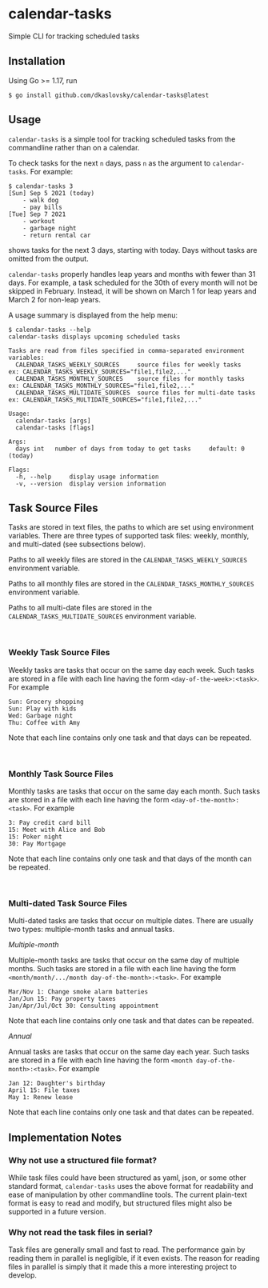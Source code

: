 # calendar-tasks
Simple CLI for tracking scheduled tasks

## Installation
Using Go >= 1.17, run
```
$ go install github.com/dkaslovsky/calendar-tasks@latest
```

## Usage
`calendar-tasks` is a simple tool for tracking scheduled tasks from the commandline rather than on a calendar.

To check tasks for the next `n` days, pass `n` as the argument to `calendar-tasks`.
For example:
```
$ calendar-tasks 3
[Sun] Sep 5 2021 (today)
    - walk dog
    - pay bills
[Tue] Sep 7 2021
    - workout
    - garbage night
    - return rental car
```
shows tasks for the next 3 days, starting with today.
Days without tasks are omitted from the output.

`calendar-tasks` properly handles leap years and months with fewer than 31 days.
For example, a task scheduled for the 30th of every month will not be skipped in February.
Instead, it will be shown on March 1 for leap years and March 2 for non-leap years.

A usage summary is displayed from the help menu:
```
$ calendar-tasks --help
calendar-tasks displays upcoming scheduled tasks

Tasks are read from files specified in comma-separated environment variables:
  CALENDAR_TASKS_WEEKLY_SOURCES 	source files for weekly tasks   	ex: CALENDAR_TASKS_WEEKLY_SOURCES="file1,file2,..."
  CALENDAR_TASKS_MONTHLY_SOURCES	source files for monthly tasks  	ex: CALENDAR_TASKS_MONTHLY_SOURCES="file1,file2,..."
  CALENDAR_TASKS_MULTIDATE_SOURCES	source files for multi-date tasks	ex: CALENDAR_TASKS_MULTIDATE_SOURCES="file1,file2,..."

Usage:
  calendar-tasks [args]
  calendar-tasks [flags]

Args:
  days int	 number of days from today to get tasks 	default: 0 (today)

Flags:
  -h, --help	 display usage information
  -v, --version	 display version information
```

## Task Source Files
Tasks are stored in text files, the paths to which are set using environment variables.
There are three types of supported task files: weekly, monthly, and multi-dated (see subsections below).

Paths to all weekly files are stored in the `CALENDAR_TASKS_WEEKLY_SOURCES` environment variable.

Paths to all monthly files are stored in the `CALENDAR_TASKS_MONTHLY_SOURCES` environment variable.

Paths to all multi-date files are stored in the `CALENDAR_TASKS_MULTIDATE_SOURCES` environment variable.

</br>

### Weekly Task Source Files
Weekly tasks are tasks that occur on the same day each week. Such tasks are stored in a file with each line having the form `<day-of-the-week>:<task>`. For example
```
Sun: Grocery shopping
Sun: Play with kids
Wed: Garbage night
Thu: Coffee with Amy
```
Note that each line contains only one task and that days can be repeated.

</br>

### Monthly Task Source Files
Monthly tasks are tasks that occur on the same day each month. Such tasks are stored in a file with each line having the form `<day-of-the-month>:<task>`. For example
```
3: Pay credit card bill
15: Meet with Alice and Bob
15: Poker night
30: Pay Mortgage
```
Note that each line contains only one task and that days of the month can be repeated.

</br>

### Multi-dated Task Source Files
Multi-dated tasks are tasks that occur on multiple dates. There are usually two types: multiple-month tasks and annual tasks.

*Multiple-month*

Multiple-month tasks are tasks that occur on the same day of multiple months. Such tasks are stored in a file with each line having the form `<month/month/.../month day-of-the-month>:<task>`. For example
```
Mar/Nov 1: Change smoke alarm batteries
Jan/Jun 15: Pay property taxes
Jan/Apr/Jul/Oct 30: Consulting appointment
```
Note that each line contains only one task and that dates can be repeated.

*Annual*

Annual tasks are tasks that occur on the same day each year. Such tasks are stored in a file with each line having the form `<month day-of-the-month>:<task>`. For example
```
Jan 12: Daughter's birthday
April 15: File taxes
May 1: Renew lease
```
Note that each line contains only one task and that dates can be repeated.

## Implementation Notes

### Why not use a structured file format?
While task files could have been structured as yaml, json, or some other standard format, `calendar-tasks` uses the above format for readability and ease of manipulation by other commandline tools.
The current plain-text format is easy to read and modify, but structured files might also be supported in a future version.

### Why not read the task files in serial?
Task files are generally small and fast to read.
The performance gain by reading them in parallel is negligible, if it even exists.
The reason for reading files in parallel is simply that it made this a more interesting project to develop.
